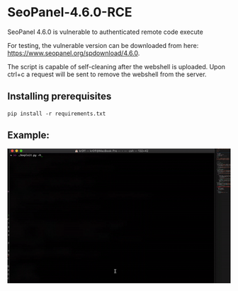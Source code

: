 # SeoPanel-4.6.0-RCE
SeoPanel 4.6.0 is vulnerable to authenticated remote code execute

For testing, the vulnerable version can be downloaded from here: https://www.seopanel.org/spdownload/4.6.0.

The script is capable of self-cleaning after the webshell is uploaded. Upon ctrl+c a request will be sent to remove the webshell from the server.

## Installing prerequisites
```shell
pip install -r requirements.txt
```

## Example:
![example_run_exploit](example-run-exploit.gif)
